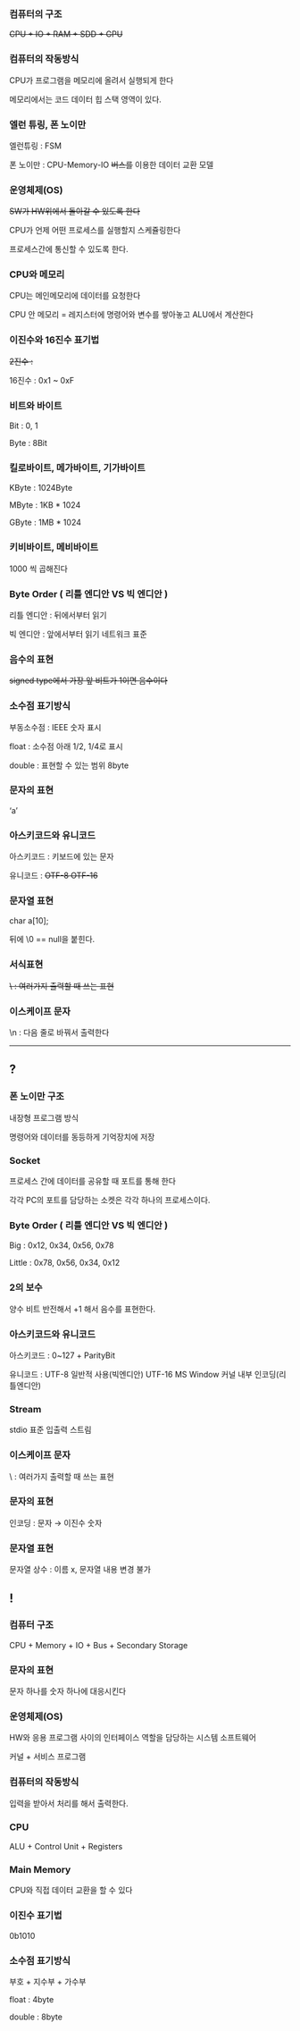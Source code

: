 ### 컴퓨터의 구조

~~CPU + IO + RAM + SDD + GPU~~

### 컴퓨터의 작동방식

CPU가 프로그램을 메모리에 올려서 실행되게 한다

메모리에서는 코드 데이터 힙 스택 영역이 있다.

### 엘런 튜링, 폰 노이만

엘런튜링 : FSM

폰 노이만 : CPU-Memory-IO ~~버스를~~ 이용한 데이터 교환 모델

### 운영체제(OS)

~~SW가 HW위에서 돌아갈 수 있도록 한다~~

CPU가 언제 어떤 프로세스를 실행할지 스케쥴링한다

프로세스간에 통신할 수 있도록 한다.

### CPU와 메모리

CPU는 메인메모리에 데이터를 요청한다

CPU 안 메모리 = 레지스터에 명령어와 변수를 쌓아놓고 ALU에서 계산한다

### 이진수와 16진수 표기법

~~2진수 :~~

16진수 : 0x1 ~ 0xF

### 비트와 바이트

Bit : 0, 1

Byte : 8Bit

### 킬로바이트, 메가바이트, 기가바이트

KByte : 1024Byte 

MByte : 1KB * 1024

GByte : 1MB * 1024

### 키비바이트, 메비바이트

1000 씩 곱해진다

### Byte Order ( 리틀 엔디안 VS 빅 엔디안 )

리틀 엔디안 : 뒤에서부터 읽기

빅 엔디안 : 앞에서부터 읽기 네트워크 표준

### 음수의 표현

~~signed type에서 가장 앞 비트가 1이면 음수이다~~

### 소수점 표기방식

부동소수점 : IEEE 숫자 표시

float : 소수점 아래 1/2, 1/4로 표시

double : 표현할 수 있는 범위 8byte

### 문자의 표현

‘a’ 

### 아스키코드와 유니코드

아스키코드 : 키보드에 있는 문자 

유니코드 : ~~OTF-8 OTF-16~~

### 문자열 표현

char a[10];

뒤에 \0 == null을 붙힌다.

### 서식표현

~~\ : 여러가지 출력할 때 쓰는 표현~~

### 이스케이프 문자

\n : 다음 줄로 바꿔서 출력한다

---

## ?

### 폰 노이만 구조

내장형 프로그램 방식

명령어와 데이터를 동등하게 기억장치에 저장

### Socket

프로세스 간에 데이터를 공유할 때 포트를 통해 한다

각각 PC의 포트를 담당하는 소켓은 각각 하나의 프로세스이다.

### Byte Order ( 리틀 엔디안 VS 빅 엔디안 )

Big : 0x12, 0x34, 0x56, 0x78

Little : 0x78, 0x56, 0x34, 0x12

### 2의 보수

양수 비트 반전해서 +1 해서 음수를 표현한다.

### 아스키코드와 유니코드

아스키코드 : 0~127 + ParityBit

유니코드 : UTF-8 일반적 사용(빅엔디안) UTF-16 MS Window 커널 내부 인코딩(리틀엔디안)

### Stream

stdio 표준 입출력 스트림

### 이스케이프 문자

\ : 여러가지 출력할 때 쓰는 표현

### 문자의 표현

인코딩 : 문자 → 이진수 숫자 

### 문자열 표현

문자열 상수 : 이름 x, 문자열 내용 변경 불가

## !

### 컴퓨터 구조

CPU + Memory + IO + Bus + Secondary Storage

### 문자의 표현

문자 하나를 숫자 하나에 대응시킨다 

### 운영체제(OS)

HW와 응용 프로그램 사이의 인터페이스 역할을 담당하는 시스템 소프트웨어

커널 + 서비스 프로그램

### 컴퓨터의 작동방식

입력을 받아서 처리를 해서 출력한다.

### CPU

ALU + Control Unit + Registers

### Main Memory

CPU와 직접 데이터 교환을 할 수 있다

### 이진수 표기법

0b1010

### 소수점 표기방식

부호 + 지수부 + 가수부

float : 4byte

double : 8byte
